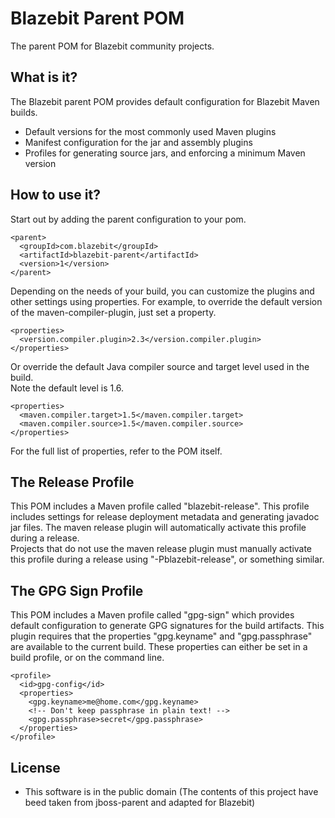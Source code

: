 Blazebit Parent POM
================
The parent POM for Blazebit community projects.

What is it?
-----------
The Blazebit parent POM provides default configuration for Blazebit Maven builds.
 
* Default versions for the most commonly used Maven plugins
* Manifest configuration for the jar and assembly plugins
* Profiles for generating source jars, and enforcing a minimum Maven version

How to use it?
--------------
Start out by adding the parent configuration to your pom.

    <parent>
      <groupId>com.blazebit</groupId>
      <artifactId>blazebit-parent</artifactId>
      <version>1</version>
    </parent>

Depending on the needs of your build, you can customize the plugins and other 
settings using properties.  For example, to override the default version of the
maven-compiler-plugin, just set a property.

    <properties>
      <version.compiler.plugin>2.3</version.compiler.plugin>
    </properties>

Or override the default Java compiler source and target level used in the build.  
Note the default level is 1.6.

    <properties>
      <maven.compiler.target>1.5</maven.compiler.target>
      <maven.compiler.source>1.5</maven.compiler.source>
    </properties>

For the full list of properties, refer to the POM itself.

The Release Profile
--------------------
This POM includes a Maven profile called "blazebit-release".  This profile includes 
settings for release deployment metadata and generating javadoc jar files.  The 
maven release plugin will automatically activate this profile during a release.  
Projects that do not use the maven release plugin must manually activate this 
profile during a release using "-Pblazebit-release", or something similar.

The GPG Sign Profile
--------------------
This POM includes a Maven profile called "gpg-sign" which provides default 
configuration to generate GPG signatures for the build artifacts.  This plugin 
requires that the properties "gpg.keyname" and "gpg.passphrase" are available to 
the current build.  These properties can either be set in a
build profile, or on the command line.

    <profile>
      <id>gpg-config</id>
      <properties>
        <gpg.keyname>me@home.com</gpg.keyname>
        <!-- Don't keep passphrase in plain text! -->
        <gpg.passphrase>secret</gpg.passphrase>
      </properties>
    </profile>

License
-------
* This software is in the public domain (The contents of this project have beed taken from jboss-parent and adapted for Blazebit)